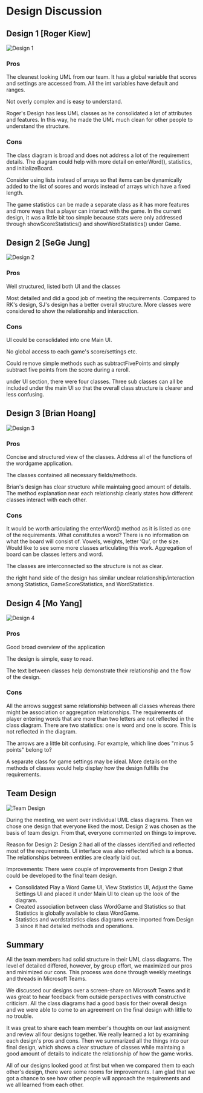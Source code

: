 # Design Discussion

## Design 1 [Roger Kiew]
![Design 1](../images/Design1.png)
### Pros
The cleanest looking UML from our team. It has a global variable that scores and settings are accessed from. All the int variables have default and ranges.

Not overly complex and is easy to understand.

Roger's Design has less UML classes as he consolidated a lot of attributes and features. In this way, he made the UML much clean for other people to understand the structure.

### Cons
The class diagram is broad and does not address a lot of the requirement details. The diagram could help with more detail on enterWord(), statistics, and initializeBoard. 

Consider using lists instead of arrays so that items can be dynamically added to the list of scores and words instead of arrays which have a fixed length. 

The game statistics can be made a separate class as it has more features and more ways that a player can interact with the game. In the current design, it was a little bit too simple because stats were only addressed through showScoreStatistics() and showWordStatistics() under Game.

## Design 2 [SeGe Jung]
![Design 2](../images/Design2.png)
### Pros
Well structured, listed both UI and the classes

Most detailed and did a good job of meeting the requirements. 
Compared to RK's design, SJ's design has a better overall structure. More classes were considered to show the relationship and interacction.

### Cons
UI could be consolidated into one Main UI. 

No global access to each game's score/settings etc.

Could remove simple methods such as subtractFivePoints and simply subtract five points from the score during a reroll. 

under UI section, there were four classes. Three sub classes can all be included under the main UI so that the overall class structure is clearer and less confusing.

## Design 3 [Brian Hoang]
![Design 3](../images/Design3.png) 
### Pros
Concise and structured view of the classes. Address all of the functions of the wordgame application.

The classes contained all necessary fields/methods.

Brian's design has clear structure while maintaing good amount of details. The method explanation near each relationship clearly states how different classes interact with each other.
  
### Cons
It would be worth articulating the enterWord() method as it is listed as one of the requirements. What constitutes a word? There is no information on what the board will consist of. Vowels, weights, letter ‘Qu’, or the size. Would like to see some more classes articulating this work. Aggregation of board can be classes letters and word.

The classes are interconnected so the structure is not as clear.

the right hand side of the design has similar unclear relationship/interaction among Statistics, GameScoreStatistics, and WordStatistics.

## Design 4 [Mo Yang]
![Design 4](../images/Design4.png) 
### Pros
Good broad overview of the application 

The design is simple, easy to read.

The text between classes help demonstrate their relationship and the flow of the design.

### Cons
All the arrows suggest same relationship between all classes whereas there might be association or aggregation relationships. 
The requirements of player entering words that are more than two letters are not reflected in the class diagram. 
There are two statistics: one is word and one is score. This is not reflected in the diagram.

The arrows are a little bit confusing. For example, which line does "minus 5 points" belong to?

A separate class for game settings may be ideal. More details on the methods of classes would help display how the design fulfills the requirements. 

## Team Design 
![Team Design](../images/TeamDesign.png) 

During the meeting, we went over individual UML class diagrams. Then we chose one design that everyone liked the most. Design 2 was chosen as the basis of team design. From that, everyone commented on things to improve. 

Reason for Design 2: Design 2 had all of the classes identified and reflected most of the requirements. UI interface was also reflected which is a bonus. The relationships between entities are clearly laid out. 

Improvements: There were couple of improvements from Design 2 that could be developed to the final team design. 
- Consolidated Play a Word Game UI, View Statistics UI, Adjust the Game Settings UI and placed it under Main UI to clean up the look of the diagram.
- Created association between class WordGame and Statistics so that Statistics is globally available to class WordGame. 
- Statistics and wordstatistics class diagrams were imported from Design 3 since it had detailed methods and operations. 

## Summary
All the team members had solid structure in their UML class diagrams. The level of detailed differed, however, by group effort, we maximized our pros and minimized our cons. 
This process was done through weekly meetings and threads in Microsoft Teams. 

We discussed our designs over a screen-share on Microsoft Teams and it was great to hear feedback from outside perspectives with constructive criticism. All the class diagrams had a good basis for their overall design and we were able to come to an agreement on the final design with little to no trouble. 

It was great to share each team member's thoughts on our last assigment and review all four designs together. We really learned a lot by examining each design's pros and cons. Then we summarized all the things into our final design, which shows a clear structure of classes while maintaing a good amount of details to indicate the relationship of how the game works.

All of our designs looked good at first but when we compared them to each other's design, there were some rooms for improvements. I am glad that we got a chance to see how other people will approach the requirements and we all learned from each other.
